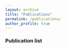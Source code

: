 ```yaml
---
layout: archive
title: "Publications"
permalink: /publications/
author_profile: true
---
```


<style type="text/css">
    
.bibbase_note {
    color: red;
    font-weight: bold;
}

.note {
    color: green;
    font-style: italic;
}

</style>

### Publication list

<script src="https://bibbase.org/show?bib=https://rmiyagusuku.github.io/files/miyagusuku.bib&jsonp=1&group0=en_type&sort=-year&fullnames=1&nocache=1"></script>

[//]: <> (<script src="https://bibbase.org/show?bib=https://rmiyagusuku.github.io/files/miyagusuku.bib&jsonp=1&group0=year&group1=type&fullnames=1&nocache=1"></script>)

